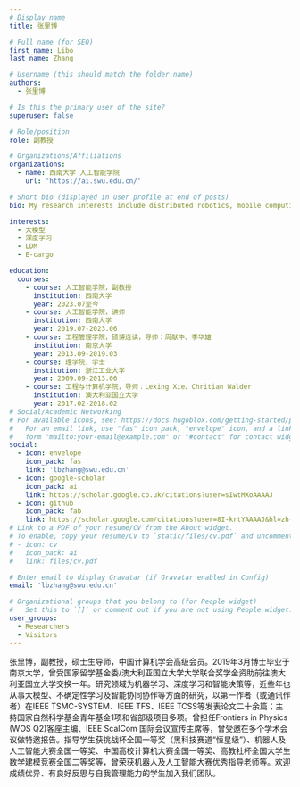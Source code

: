 ```yaml
---
# Display name
title: 张里博

# Full name (for SEO)
first_name: Libo
last_name: Zhang

# Username (this should match the folder name)
authors:
  - 张里博

# Is this the primary user of the site?
superuser: false

# Role/position
role: 副教授

# Organizations/Affiliations
organizations:
  - name: 西南大学 人工智能学院
    url: 'https://ai.swu.edu.cn/'

# Short bio (displayed in user profile at end of posts)
bio: My research interests include distributed robotics, mobile computing and programmable matter.

interests:
  - 大模型
  - 深度学习
  - LDM
  - E-cargo

education:
  courses:
    - course: 人工智能学院，副教授
      institution: 西南大学
      year: 2023.07至今
    - course: 人工智能学院，讲师
      institution: 西南大学
      year: 2019.07-2023.06
    - course: 工程管理学院，硕博连读，导师：周献中、李华雄
      institution: 南京大学
      year: 2013.09-2019.03
    - course: 理学院，学士
      institution: 浙江工业大学
      year: 2009.09-2013.06
    - course: 工程与计算机学院，导师：Lexing Xie、Chritian Walder
      institution: 澳大利亚国立大学
      year: 2017.02-2018.02
# Social/Academic Networking
# For available icons, see: https://docs.hugoblox.com/getting-started/page-builder/#icons
#   For an email link, use "fas" icon pack, "envelope" icon, and a link in the
#   form "mailto:your-email@example.com" or "#contact" for contact widget.
social:
  - icon: envelope
    icon_pack: fas
    link: 'lbzhang@swu.edu.cn'
  - icon: google-scholar
    icon_pack: ai
    link: https://scholar.google.co.uk/citations?user=sIwtMXoAAAAJ
  - icon: github
    icon_pack: fab
    link: https://scholar.google.com/citations?user=8I-krtYAAAAJ&hl=zh-CN&oi=ao
# Link to a PDF of your resume/CV from the About widget.
# To enable, copy your resume/CV to `static/files/cv.pdf` and uncomment the lines below.
# - icon: cv
#   icon_pack: ai
#   link: files/cv.pdf

# Enter email to display Gravatar (if Gravatar enabled in Config)
email: 'lbzhang@swu.edu.cn'

# Organizational groups that you belong to (for People widget)
#   Set this to `[]` or comment out if you are not using People widget.
user_groups:
  - Researchers
  - Visitors
---
```


张里博，副教授，硕士生导师，中国计算机学会高级会员。2019年3月博士毕业于南京大学，曾受国家留学基金委/澳大利亚国立大学大学联合奖学金资助前往澳大利亚国立大学交换一年。研究领域为机器学习、深度学习和智能决策等，近些年也从事大模型、不确定性学习及智能协同协作等方面的研究，以第一作者（或通讯作者）在IEEE TSMC-SYSTEM、IEEE TFS、IEEE TCSS等发表论文二十余篇；主持国家自然科学基金青年基金1项和省部级项目多项。曾担任Frontiers in Physics (WOS Q2)客座主编、IEEE ScalCom 国际会议宣传主席等，曾受邀在多个学术会议做特邀报告。指导学生获挑战杯全国一等奖（黑科技赛道“恒星级”）、机器人及人工智能大赛全国一等奖、中国高校计算机大赛全国一等奖、高教社杯全国大学生数学建模竞赛全国二等奖等，曾荣获机器人及人工智能大赛优秀指导老师等。欢迎成绩优异、有良好反思与自我管理能力的学生加入我们团队。